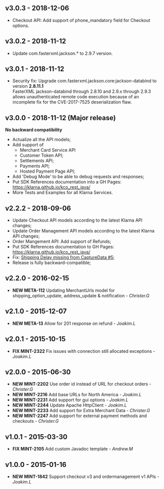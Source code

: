 ## v3.0.3 - 2018-12-06
- Checkout API: Add support of phone_mandatory field for Checkout options.

## v3.0.2 - 2018-11-12
- Update com.fasterxml.jackson.* to 2.9.7 version.

## v3.0.1 - 2018-11-12
- Security fix: Upgrade com.fasterxml.jackson.core:jackson-databind to version **2.8.11.1**  
  FasterXML jackson-databind through 2.8.10 and 2.9.x through 2.9.3 allows 
  unauthenticated remote code execution because of an incomplete fix for the CVE-2017-7525 deserialization flaw.

## v3.0.0 - 2018-11-12 (Major release)
**No backward compatibility**

- Actualize all the API models;
- Add support of 
    * Merchant Card Service API
    * Customer Token API;
    * Settlements API;
    * Payments API;
    * Hosted Payment Page API;
- Add 'Debug Mode' to be able to debug requests and responses;
- Put SDK References documentation into a GH Pages:
    https://klarna.github.io/kco_rest_java/
- More Tests and Examples for all Klarna Services. 

## v2.2.2 - 2018-09-06
- Update Checkout API models according to the latest Klarna API changes;
- Update Order Management API models according to the latest Klarna API changes;
- Order Mangement API: Add support of Refunds;
- Put SDK References documentation to GH Pages:
    https://klarna.github.io/kco_rest_java/
- Fix: [Shipping Delay missing from CaptureData #5](https://github.com/klarna/kco_rest_java/issues/5);
- Release is fully backward-compatible;

## v2.2.0 - 2016-02-15
- **NEW META-112** Updating MerchantUrls model for shipping_option_update, address_update & notification - *Christer.G*

## v2.1.0 - 2015-12-07
- **NEW META-13** Allow for 201 response on refund - *Joakim.L*

## v2.0.1 - 2015-10-15
- **FIX MINT-2322** Fix issues with connection still allocated exceptions - *Joakim.L*

## v2.0.0 - 2015-06-30
- **NEW MINT-2202** Use order id instead of URL for checkout orders - *Christer.G*
- **NEW MINT-2216** Add base URLs for North America - *Joakim.L*
- **NEW MINT-2231** Add support for gui options - *Joakim.L*
- **NEW MINT-2244** Update Apache HttpClient - *Joakim.L*
- **NEW MINT-2233** Add support for Extra Merchant Data - *Christer.G*
- **NEW MINT-2247** Add support for external payment methods and checkouts - *Christer.G*

## v1.0.1 - 2015-03-30
- **FIX MINT-2105** Add custom Javadoc template - *Andrew.M*

## v1.0.0 - 2015-01-16
- **NEW MINT-1842** Support checkout v3 and ordermanagement v1 APIs - *Joakim.L*
